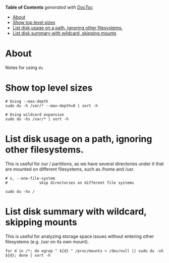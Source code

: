 <!-- START doctoc generated TOC please keep comment here to allow auto update -->
<!-- DON'T EDIT THIS SECTION, INSTEAD RE-RUN doctoc TO UPDATE -->
**Table of Contents**  *generated with [DocToc](https://github.com/thlorenz/doctoc)*

- [About](#about)
- [Show top level sizes](#show-top-level-sizes)
- [List disk usage on a path, ignoring other filesystems.](#list-disk-usage-on-a-path-ignoring-other-filesystems)
- [List disk summary with wildcard, skipping mounts](#list-disk-summary-with-wildcard-skipping-mounts)

<!-- END doctoc generated TOC please keep comment here to allow auto update -->

# About

Notes for using `du`

# Show top level sizes

```
# Using --max-depth
sudo du -h /var/* --max-depth=0 | sort -h

# Using wildcard expansion
sudo du -hs /var/* | sort -h
```

# List disk usage on a path, ignoring other filesystems. 

This is useful for our / partitions, as we have several directories under it that are mounted on different filesystems, such as /home and /usr.

```
# x, --one-file-system
#              skip directories on different file systems

sudo du -hx /
```

# List disk summary with wildcard, skipping mounts 

This is useful for analyzing storage space issues without entering other filesystems (e.g. /usr on its own mount).

```
for d in /*; do egrep " ${d} " /proc/mounts > /dev/null || sudo du -sh ${d}; done | sort -h
```
